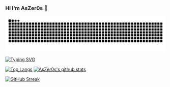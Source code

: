 ### Hi I‘m AsZer0s 👋

[![SNK](https://raw.githubusercontent.com/AsZer0s/AsZer0s/refs/heads/output/github-contribution-grid-snake.svg)](zerospace.dev)

[![Typing SVG](https://readme-typing-svg.herokuapp.com?font=Rubik&duration=3000&pause=1000&random=false&width=435&lines=CoreNya;One+Of+The+Cutest+Cats+In+The+World)](https://hiyun.top)

[![Top Langs](https://github-readme-stats.vercel.app/api/top-langs/?username=AsZer0s&langs_count=10&layout=compact&theme=nightowl)](https://hiyun.top) [![AsZer0s's github stats](https://github-readme-stats.vercel.app/api?username=AsZer0s&count_private=true&show_icons=true&theme=nightowl)](https://hiyun.top)

[![GitHub Streak](https://streak-stats.demolab.com?user=AsZer0s&theme=shades-of-purple&date_format=n%2Fj%5B%2FY%5D)](https://hiyun.top)
